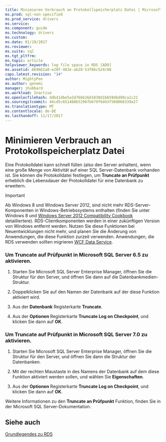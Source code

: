 ```yaml
---
title: Minimieren Verbrauch an Protokollspeicherplatz Datei | Microsoft Docs
ms.prod: sql-non-specified
ms.prod_service: drivers
ms.service: 
ms.component: guide
ms.technology: drivers
ms.custom: 
ms.date: 01/19/2017
ms.reviewer: 
ms.suite: sql
ms.tgt_pltfrm: 
ms.topic: article
helpviewer_keywords: log file space in RDS [ADO]
ms.assetid: 669662a0-e20f-483e-ab28-53f66c524c98
caps.latest.revision: "14"
author: MightyPen
ms.author: genemi
manager: jhubbard
ms.workload: Inactive
ms.openlocfilehash: ddb41dbe5a2d76bb26d1830d1b659dbd99ca1c21
ms.sourcegitcommit: 44cd5c651488b5296fb679f6d43f50d068339a27
ms.translationtype: MT
ms.contentlocale: de-DE
ms.lasthandoff: 11/17/2017
---
```

# <a name="minimizing-log-file-space-usage"></a>Minimieren Verbrauch an Protokollspeicherplatz Datei
Eine Protokolldatei kann schnell füllen (also den Server anhalten), wenn eine große Menge von Aktivität auf einer SQL Server-Datenbank vorhanden ist. Sie können die Protokolldatei festlegen, um **Truncate an Prüfpunkt** erheblich die Lebensdauer der Protokolldatei für eine Datenbank zu erweitern.  
  
> [!IMPORTANT]
>  Ab Windows 8 und Windows Server 2012, sind nicht mehr RDS-Server-Komponenten in Windows-Betriebssystems enthalten (finden Sie unter Windows 8 und [Windows Server 2012 Compatibility Cookbook](https://www.microsoft.com/en-us/download/details.aspx?id=27416) detailliertere). RDS-Clientkomponenten werden in einer zukünftigen Version von Windows entfernt werden. Nutzen Sie diese Funktionen bei Neuentwicklungen nicht mehr, und planen Sie die Änderung von Anwendungen, die diese Funktion zurzeit verwenden. Anwendungen, die RDS verwenden sollten migrieren [WCF Data Service](http://go.microsoft.com/fwlink/?LinkId=199565).  
  
### <a name="to-enable-truncate-on-checkpoint-in-microsoft-sql-server-65"></a>Um Truncate auf Prüfpunkt in Microsoft SQL Server 6.5 zu aktivieren.  
  
1.  Starten Sie Microsoft SQL Server Enterprise Manager, öffnen Sie die Struktur für den Server, und öffnen Sie dann auf die Datenbankmedien-Struktur.  
  
2.  Doppelklicken Sie auf den Namen der Datenbank auf der diese Funktion aktiviert wird.  
  
3.  Aus der **Datenbank** Registerkarte **Truncate**.  
  
4.  Aus der **Optionen** Registerkarte **Truncate Log on Checkpoint**, und klicken Sie dann auf **OK**.  
  
### <a name="to-enable-truncate-on-checkpoint-in-microsoft-sql-server-70"></a>Um Truncate auf Prüfpunkt in Microsoft SQL Server 7.0 zu aktivieren.  
  
1.  Starten Sie Microsoft SQL Server Enterprise Manager, öffnen Sie die Struktur für den Server, und öffnen Sie dann die Struktur der Datenbanken.  
  
2.  Mit der rechten Maustaste in des Namens der Datenbank auf dem diese Funktion aktiviert werden sollen, und wählen Sie **Eigenschaften**.  
  
3.  Aus der **Optionen** Registerkarte **Truncate Log on Checkpoint**, und klicken Sie dann auf **OK**.  
  
 Weitere Informationen zu den **Truncate an Prüfpunkt** Funktion, finden Sie in der Microsoft SQL Server-Dokumentation.  
  
## <a name="see-also"></a>Siehe auch  
 [Grundlegendes zu RDS](../../../ado/guide/remote-data-service/rds-fundamentals.md)


